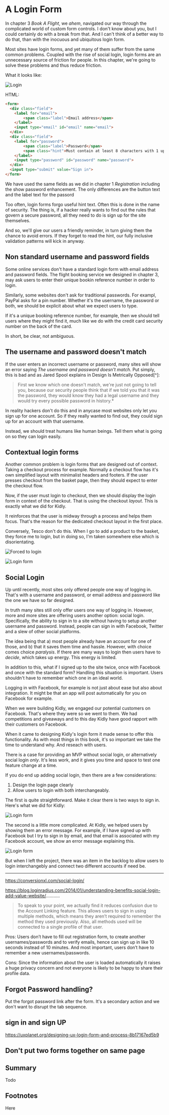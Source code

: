 # A Login Form

In chapter 3 *Book A Flight*, we *ahem*, navigated our way through the complicated world of custom form controls. I don't know about you, but I could certainly do with a break from that. And I can't think of a better way to do that, than with the inocuous and ubiquitous login form.

Most sites have login forms, and yet many of them suffer from the same common problems. Coupled with the rise of social login, login forms are an unnecessary source of friction for people. In this chapter, we're going to solve these problems and thus reduce friction.

What it looks like:

![Login](./images/login.png)

HTML:

```html
<form>
  <div class="field">
  	<label for="email">
  		<span class="label">Email address</span>
  	</label>
  	<input type="email" id="email" name="email">
  </div>
  <div class="field">
  	<label for="password">
  		<span class="label">Password</span>
  		<span class="hint">Must contain at least 8 characters with 1 uppercase letter and a number.</span>
  	</label>
  	<input type="password" id="password" name="password">
  </div>
  <input type="submit" value="Sign in">
</form>
```

We have used the same fields as we did in chapter 1 *Registration* including the show password enhancement. The only differences are the button text and the label text for the passord

Too often, login forms forgo useful hint text. Often this is done in the name of security. The thing is, if a hacker really wants to find out the rules that govern a secure password, all they need to do is sign up for the site themselves.

And so, we'll give our users a friendly reminder, in turn giving them the chance to avoid errors. If they forget to read the hint, our fully inclusive validation patterns will kick in anyway.

## Non standard username and password fields

Some online services don't have a standard login form with email address and password fields. The flight booking service we designed in chapter 3, may ask users to enter their unique bookin reference number in order to login.

Similarly, some websites don't ask for traditional passwords. For exampl, PayPal asks for a pin number. Whether it's the username, the password or both, we should be explicit about what we expect users to type.

If it's a unique booking reference number, for example, then we should tell users where they might find it, much like we do with the credit card security number on the back of the card.

In short, be clear, not ambiguous.

## The username and password doesn't match

If the user enters an incorrect username or password, many sites will show an error saying *The username and password doesn't match*. Put simply, this is bad and as Jared Spool explains in Design Is Metrically Opposed[^]:

> First we know which one doesn't match, we're just not going to tell you, because our security people think that if we told you that it was the password, they would know they had a legal username and they would try every possible password in history.*

In reality hackers don't do this and in anycase most websites only let you sign up for one account. So if they really wanted to find out, they could sign up for an account with that username.

Instead, we should treat humans like human beings. Tell them what is going on so they can login easily.

## Contextual login forms

Another common problem is login forms that are designed out of context. Taking a checkout process for example. Normally a checkout flow has it's own simplified layout with minimalist headers and footers. If the user presses checkout from the basket page, then they should expect to enter the checkout flow.

Now, if the user must login to checkout, then we should display the login form in context of the checkout. That is using the checkout *layout*. This is exactly what we did for Kidly.

It reinforces that the user is midway through a process and helps them focus. That's the reason for the dedicated checkout layout in the first place.

Conversely, Tesco don't do this. When I go to add a product to the basket, they force me to login, but in doing so, I'm taken somewhere else which is disorientating.

![Forced to login](./images/tesco-logged-out.png)

![Login form](./images/tesco-login-form.png)

## Social Login

Up until recently, most sites only offered people one way of logging in. That's with a username and password, or email address and password like the one we have so far designed.

In truth many sites still only offer users one way of logging in. However, more and more sites are offering users another option: social login. Specifically, the ability to sign in to a site without having to setup another username and password. Instead, people can sign in with Facebook, Twitter and a slew of other social platforms.

The idea being that a) most people already have an account for one of those, and b) that it saves them time and hassle. However, with choice comes choice *paralysis*. If there are many ways to login then users have to *decide*, which takes up energy. This energy is limited.

In addition to this, what if I signed up to the site twice, once with Facebook and once with the standard form? Handling this situation is important. Users shouldn't have to remember which one in an ideal world.

Logging in with Facebook, for example is not just about ease but also about integration. It might be that an app will post automatically for you on Facebook for example.

When we were building Kidly, we engaged our potential customers on Facebook. That's where they were so we went to them. We had competitions and giveaways and to this day Kidly have good rapport with their customers on Facebook.

When it came to designing Kidly's login form it made sense to offer this functionality. As with most things in this book, it's so important we take the time to understand why. And reseach with users.

There is a case for providing an MVP without social login, or alternatively social login *only*. It's less work, and it gives you time and space to test one feature change at a time.

If you do end up adding social login, then there are a few considerations:

1. Design the login page clearly
2. Allow users to login with both interchangeably.

The first is quite straightforward. Make it clear there is two ways to sign in. Here's what we did for Kidly:

![Login form](./images/kidly-login.png)

The second is a little more complicated. At Kidly, we helped users by showing them an error message. For example, if I have signed up with Facebook but I try to sign in by email, and that email is associated with my Facebook account, we show an error message explaining this.

![Login form](./images/kidly-error.png)

But when I left the project, there was an item in the backlog to allow users to login interchangebly and connect two different accounts if need be.

---

https://conversionxl.com/social-login/

https://blog.loginradius.com/2014/01/understanding-benefits-social-login-add-value-website/...........
> To speak to your point, we actually find it reduces confusion due to the Account Linking feature. This allows users to sign in using multiple methods, which means they aren’t required to remember the method they used previously. Also, all methods used will be connected to a single profile of that user.

Pros: Users don’t have to fill out registration form, to create another usernames/passwords and to verify emails, hence can sign up in like 10 seconds instead of 10 minutes. And most important, users don’t have to remember a new usernames/passwords.

Cons: Since the information about the user is loaded automatically it raises a huge privacy concern and not everyone is likely to be happy to share their profile data.

## Forgot Password handling?

Put the forgot password link after the form. It's a secondary action and we don't want to disrupt the tab sequence.

## sign in and sign UP

https://uxplanet.org/designing-ux-login-form-and-process-8b17167ed5b9

## Don't put two forms together on same page

## Summary

Todo

## Footnotes

Here
